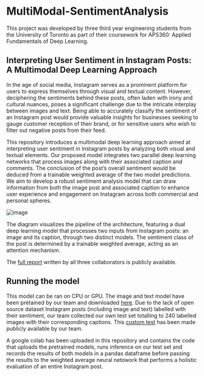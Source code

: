 # MultiModal-SentimentAnalysis

This project was developed by three third year engineering students from the University of Toronto as part of their coursework for APS360: Applied Fundamentals of Deep Learning.

## Interpreting User Sentiment in Instagram Posts: A Multimodal Deep Learning Approach

In the age of social media, Instagram serves as a prominent platform for users to express themselves through visual and textual content. However, deciphering the sentiments behind these posts, often laden with irony and cultural nuances, poses a significant challenge due to the intricate interplay between images and text. Being able to accurately classify the sentiment of an Instagram post would provide valuable insights for businesses seeking to gauge customer reception of their brand, or for sensitive users who wish to filter out negative posts from their feed. 

This repository introduces a multimodal deep learning approach aimed at interpreting user sentiment in Instagram posts by analyzing both visual and textual elements. Our proposed model integrates two parallel deep learning networks that process images along with their associated caption and comments. The conclusion of the post’s overall sentiment would be deduced from a trainable weighted average of the two model predictions. We aim to develop a robust sentiment analysis model that can draw information from both the image post and associated caption to enhance user experience and engagement on Instagram across both commercial and personal spheres.

![image](https://github.com/charlottevedrines/MultiModal-SentimentAnalysis/assets/97196465/e49b547e-7c5b-44a5-8429-6a562d9bb9cd)

The diagram visualizes the pipeline of the architecture, featuring a dual deep learning model that processes two inputs from Instagram posts: an image and its caption, through two distinct models. The sentiment class of the post is determined by a trainable weighted average, acting as an attention mechanism.

The [full report](Final_Report.pdf) written by all three collaborators is publicly available.

## Running the model

This model can be ran on CPU or GPU. The image and text model have been pretained by our team and downloaded [here](https://drive.google.com/drive/folders/1zHkLyKiJEYuhGtAWvzRjDNOG05ZUNJav?usp=drive_link). Due to the lack of open source dataset Instagram posts (including image and text) labelled with their sentiment, our team collected our own test set totalling to 240 labelled images with their corresponding captions. This [custom test](https://drive.google.com/drive/folders/1K0A0v6y_FaB71tn6PXiDhAWpPIB9szb-?usp=sharing) has been made publicly available by our team.

A google colab has been uploaded in this repository and contains the code that uploads the pretrained models, runs inference on our test set and records the results of both models in a pandas dataframe before passing the results to the weighted average neural netowork that performs a holistic evaluation of an entire Instagram post.
